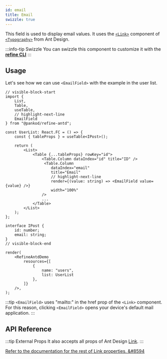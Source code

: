 ```yaml
---
id: email
title: Email
swizzle: true
---
```



This field is used to display email values. It uses the [`<Link>`](https://ant.design/components/typography/#FAQ) component of [`<Typography>`](https://ant.design/components/typography) from Ant Design.

:::info-tip Swizzle
You can swizzle this component to customize it with the [**refine CLI**](/docs/packages/documentation/cli)
:::

## Usage

Let's see how we can use `<EmailField>` with the example in the user list.

```tsx live
// visible-block-start
import { 
    List,
    Table,
    useTable,
    // highlight-next-line
    EmailField
} from "@pankod/refine-antd";

const UserList: React.FC = () => {
    const { tableProps } = useTable<IPost>();

    return (
        <List>
            <Table {...tableProps} rowKey="id">
                <Table.Column dataIndex="id" title="ID" />
                 <Table.Column
                    dataIndex="email"
                    title="Email"
                    // highlight-next-line
                    render={(value: string) => <EmailField value={value} />}
                    width="100%"
                />
                ...
            </Table>
        </List>
    );
};

interface IPost {
    id: number;
    email: string;
}
// visible-block-end

render(
    <RefineAntdDemo
        resources={[
            {
                name: "users",
                list: UserList
            },
        ]}
    />,
);
```
:::tip
`<EmailField>` uses "mailto:" in the href prop of the `<Link>` component. For this reason, clicking `<EmailField>` opens your device's default mail application.
:::

## API Reference

<PropsTable module="@pankod/refine-antd/EmailField" />

:::tip External Props
It also accepts all props of Ant Design [Link](https://ant.design/components/typography/#How-to-use-Typography.Link-in-react-router).
:::

[Refer to the documentation for the rest of Link properties. &#8594](https://ant.design/components/typography/#API)
